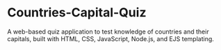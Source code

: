 # Countries-Capital-Quiz
A web-based quiz application to test knowledge of countries and their capitals, built with HTML, CSS, JavaScript, Node.js, and EJS templating.
